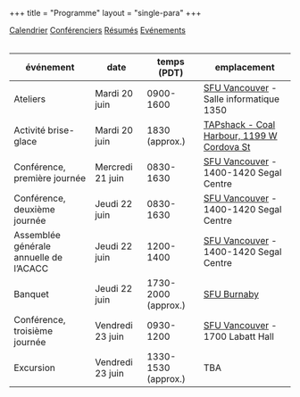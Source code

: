+++
title = "Programme"
layout = "single-para"
+++

<div class="program expanded button-group">
  <a href="../schedule" class="button">Calendrier</a>
  <a href="../speakers" class="button">Conférenciers</a>
  <a href="../abstracts" class="button">Résumés</a>  
  <a href="../events" class="button active">Evénements</a>
</div>
<br />

| événement | date | temps (PDT) | emplacement|
|------|-------|-------|-------|
|Ateliers|Mardi 20 juin|0900-1600|[SFU Vancouver](http://www.sfu.ca/campuses/vancouver.html) - Salle informatique 1350|
|Activité brise-glace|Mardi 20 juin|1830 (approx.)|[TAPshack - Coal Harbour, 1199 W Cordova St](http://tapshack.ca/menu.html)|
|Conférence, première journée|Mercredi 21 juin|0830-1630|[SFU Vancouver](http://www.sfu.ca/campuses/vancouver.html) - 1400-1420 Segal Centre|
|Conférence, deuxième journée|Jeudi 22 juin|0830-1630|[SFU Vancouver](http://www.sfu.ca/campuses/vancouver.html) - 1400-1420 Segal Centre|
|Assemblée générale annuelle de l’ACACC|Jeudi 22 juin|1200-1400|[SFU Vancouver](http://www.sfu.ca/campuses/vancouver.html) - 1400-1420 Segal Centre|
|Banquet|Jeudi 22 juin|1730-2000 (approx.)|[SFU Burnaby](http://www.sfu.ca/campuses/burnaby.html)|
|Conférence, troisième journée|Vendredi 23 juin|0930-1200|[SFU Vancouver](http://www.sfu.ca/campuses/vancouver.html) - 1700 Labatt Hall|
|Excursion|Vendredi 23 juin|1330-1530 (approx.)|TBA|
